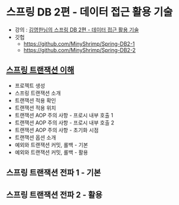 # 스프링 DB 2편 - 데이터 접근 활용 기술

* 강의 : [김영한님의 스프링 DB 2편 - 데이터 접근 활용 기술](https://www.inflearn.com/course/%EC%8A%A4%ED%94%84%EB%A7%81-db-2/dashboard)
* 깃헙
    * https://github.com/MinyShrimp/Spring-DB2-1
    * https://github.com/MinyShrimp/Spring-DB2-2

## [스프링 트랜잭션 이해](강의/8강)

* 프로젝트 생성
* 스프링 트랜잭션 소개
* 트랜잭션 적용 확인
* 트랜잭션 적용 위치
* 트랜잭션 AOP 주의 사항 - 프로시 내부 호출 1
* 트랜잭션 AOP 주의 사항 - 프로시 내부 호출 2
* 트랜잭션 AOP 주의 사항 - 초기화 시점
* 트랜잭션 옵션 소개
* 예외와 트랜잭션 커밋, 롤백 - 기본
* 예외와 트랜잭션 커밋, 롤백 - 활용

## 스프링 트랜잭션 전파 1 - 기본

## 스프링 트랜잭션 전파 2 - 활용